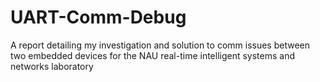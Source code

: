 # UART-Comm-Debug
A report detailing my investigation and solution to comm issues between two embedded devices for the NAU real-time intelligent systems and networks laboratory
